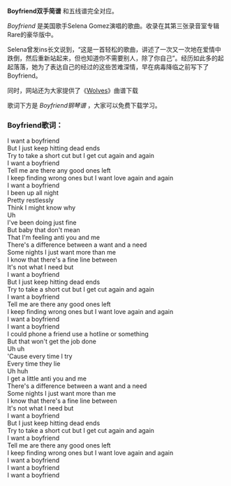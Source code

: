

**Boyfriend双手简谱** 和五线谱完全对应。

_Boyfriend_ 是美国歌手Selena Gomez演唱的歌曲。收录在其第三张录音室专辑Rare的豪华版中。

Selena曾发ins长文说到，“这是一首轻松的歌曲，讲述了一次又一次地在爱情中跌倒，然后重新站起来，但也知道你不需要别人，除了你自己”。经历如此多的起起落落，她为了表达自己的经过的这些苦难深情，早在病毒降临之前写下了Boyfriend。

同时，网站还为大家提供了《[Wolves](Music-8615-Wolves-Selena-Gomez-and-Marshmello.html
"Wolves")》曲谱下载

歌词下方是 _Boyfriend钢琴谱_ ，大家可以免费下载学习。

### Boyfriend歌词：

I want a boyfriend  
But I just keep hitting dead ends  
Try to take a short cut but I get cut again and again  
I want a boyfriend  
Tell me are there any good ones left  
I keep finding wrong ones but I want love again and again  
I want a boyfriend  
I been up all night  
Pretty restlessly  
Think I might know why  
Uh  
I've been doing just fine  
But baby that don't mean  
That I'm feeling anti you and me  
There's a difference between a want and a need  
Some nights I just want more than me  
I know that there's a fine line between  
It's not what I need but  
I want a boyfriend  
But I just keep hitting dead ends  
Try to take a short cut but I get cut again and again  
I want a boyfriend  
Tell me are there any good ones left  
I keep finding wrong ones but I want love again and again  
I want a boyfriend  
I want a boyfriend  
I could phone a friend use a hotline or something  
But that won't get the job done  
Uh uh  
'Cause every time I try  
Every time they lie  
Uh huh  
I get a little anti you and me  
There's a difference between a want and a need  
Some nights I just want more than me  
I know that there's a fine line between  
It's not what I need but  
I want a boyfriend  
But I just keep hitting dead ends  
Try to take a short cut but I get cut again and again  
I want a boyfriend  
Tell me are there any good ones left  
I keep finding wrong ones but I want love again and again  
I want a boyfriend  
I want a boyfriend  
I want a boyfriend

